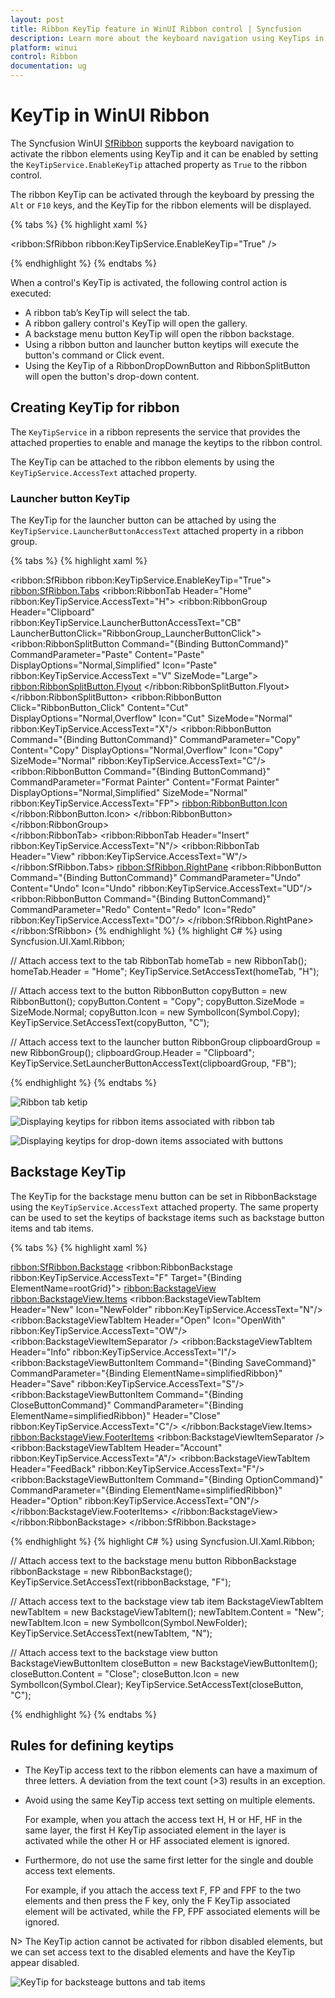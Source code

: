 ```yaml
---
layout: post
title: Ribbon KeyTip feature in WinUI Ribbon control | Syncfusion
description: Learn more about the keyboard navigation using KeyTips in the Syncfusion WinUI Ribbon (SfRibbon) control.
platform: winui
control: Ribbon
documentation: ug
---
```


# KeyTip in WinUI Ribbon

The Syncfusion WinUI [SfRibbon](https://help.syncfusion.com/cr/winui/Syncfusion.UI.Xaml.Ribbon.SfRibbon.html) supports the keyboard navigation to activate the ribbon elements using KeyTip and it can be enabled by setting the `KeyTipService.EnableKeyTip` attached property as `True` to the ribbon control. 

The ribbon KeyTip can be activated through the keyboard by pressing the `Alt` or `F10` keys, and the KeyTip for the ribbon elements will be displayed.

{% tabs %}
{% highlight xaml %}

<ribbon:SfRibbon 
        ribbon:KeyTipService.EnableKeyTip="True" />

{% endhighlight %}
{% endtabs %}

When a control's KeyTip is activated, the following control action is executed:

* A ribbon tab’s KeyTip will select the tab.
* A ribbon gallery control's KeyTip will open the gallery.
* A backstage menu button KeyTip will open the ribbon backstage.
* Using a ribbon button and launcher button keytips will execute the button's command or Click event.
* Using the KeyTip of a RibbonDropDownButton and RibbonSplitButton will open the button's drop-down content.


## Creating KeyTip for ribbon

The `KeyTipService` in a ribbon represents the service that provides the attached properties to enable and manage the keytips to the ribbon control.

The KeyTip can be attached to the ribbon elements by using the `KeyTipService.AccessText` attached property. 

### Launcher button KeyTip

The KeyTip for the launcher button can be attached by using the `KeyTipService.LauncherButtonAccessText` attached property in a ribbon group.

{% tabs %}
{% highlight xaml %}

<ribbon:SfRibbon ribbon:KeyTipService.EnableKeyTip="True">
    <ribbon:SfRibbon.Tabs>
        <ribbon:RibbonTab Header="Home" ribbon:KeyTipService.AccessText="H">
            <ribbon:RibbonGroup Header="Clipboard"
                                ribbon:KeyTipService.LauncherButtonAccessText="CB"
                                LauncherButtonClick="RibbonGroup_LauncherButtonClick">
                <ribbon:RibbonSplitButton Command="{Binding ButtonCommand}"
                                          CommandParameter="Paste"
                                          Content="Paste"
                                          DisplayOptions="Normal,Simplified"
                                          Icon="Paste"
                                          ribbon:KeyTipService.AccessText ="V"
                                          SizeMode="Large">
                    <ribbon:RibbonSplitButton.Flyout>
                        <MenuFlyout>
                            <MenuFlyoutItem Command="{Binding ButtonCommand}"
                                            CommandParameter="Paste -&gt;Paste Special"
                                            Text="Paste Special" 
                                            ribbon:KeyTipService.AccessText="S"/>
                            <MenuFlyoutItem Command="{Binding ButtonCommand}"
                                            CommandParameter="Paste -&gt; Set Default Paste"
                                            Text="Set Default Paste" 
                                            ribbon:KeyTipService.AccessText="A"/>
                        </MenuFlyout>
                    </ribbon:RibbonSplitButton.Flyout>
                </ribbon:RibbonSplitButton>
                <ribbon:RibbonButton Click="RibbonButton_Click"
                                         Content="Cut"
                                         DisplayOptions="Normal,Overflow"
                                         Icon="Cut"
                                         SizeMode="Normal"                                                             
                                         ribbon:KeyTipService.AccessText="X"/>
                <ribbon:RibbonButton Command="{Binding ButtonCommand}"
                                         CommandParameter="Copy"
                                         Content="Copy"
                                         DisplayOptions="Normal,Overflow"
                                         Icon="Copy"
                                         SizeMode="Normal" 
                                         ribbon:KeyTipService.AccessText="C"/>
                <ribbon:RibbonButton Command="{Binding ButtonCommand}"
                                         CommandParameter="Format Painter"
                                         Content="Format Painter"
                                         DisplayOptions="Normal,Simplified"
                                         SizeMode="Normal"
                                         ribbon:KeyTipService.AccessText="FP">
                        <ribbon:RibbonButton.Icon>
                            <FontIcon Glyph="&#xF0E3;" />
                        </ribbon:RibbonButton.Icon>
                </ribbon:RibbonButton>
            </ribbon:RibbonGroup>                
        </ribbon:RibbonTab>
        <ribbon:RibbonTab Header="Insert" 
                              ribbon:KeyTipService.AccessText="N"/>
        <ribbon:RibbonTab Header="View" 
                              ribbon:KeyTipService.AccessText="W"/>
    </ribbon:SfRibbon.Tabs>
    <ribbon:SfRibbon.RightPane>
        <StackPanel Orientation="Horizontal">
            <ribbon:RibbonButton Command="{Binding ButtonCommand}"
                                 CommandParameter="Undo"
                                 Content="Undo"
                                 Icon="Undo" 
                                 ribbon:KeyTipService.AccessText="UD"/>
            <ribbon:RibbonButton Command="{Binding ButtonCommand}"
                                 CommandParameter="Redo"
                                 Content="Redo"
                                 Icon="Redo" 
                                 ribbon:KeyTipService.AccessText="DO"/>
        </StackPanel>
    </ribbon:SfRibbon.RightPane>
</ribbon:SfRibbon>
{% endhighlight %}
{% highlight C# %}
using Syncfusion.UI.Xaml.Ribbon;

// Attach access text to the tab
RibbonTab homeTab = new RibbonTab();
homeTab.Header = "Home";
KeyTipService.SetAccessText(homeTab, "H");

// Attach access text to the button
RibbonButton copyButton = new RibbonButton();
copyButton.Content = "Copy";
copyButton.SizeMode = SizeMode.Normal;
copyButton.Icon = new SymbolIcon(Symbol.Copy);
KeyTipService.SetAccessText(copyButton, "C");

// Attach access text to the launcher button
RibbonGroup clipboardGroup = new RibbonGroup();
clipboardGroup.Header = "Clipboard";
KeyTipService.SetLauncherButtonAccessText(clipboardGroup, "FB");

{% endhighlight %}
{% endtabs %}

![Ribbon tab ketip](Ribbon-keytip-images/Ribbon-tab-keytip.png)

![Displaying keytips for ribbon items associated with ribbon tab](Ribbon-keytip-images/Ribbon-items-keytip.png)

![Displaying keytips for drop-down items associated with buttons](Ribbon-keytip-images/Ribbon-dropdown-items-keytip.png)


## Backstage KeyTip

The KeyTip for the backstage menu button can be set in RibbonBackstage using the `KeyTipService.AccessText` attached property. The same property can be used to set the keytips of backstage items such as backstage button items and tab items.

{% tabs %}
{% highlight xaml %}

<ribbon:SfRibbon.Backstage>
    <ribbon:RibbonBackstage ribbon:KeyTipService.AccessText="F" 
                            Target="{Binding ElementName=rootGrid}">
        <ribbon:BackstageView>
            <ribbon:BackstageView.Items>
                <ribbon:BackstageViewTabItem Header="New"
                                              Icon="NewFolder"
                                              ribbon:KeyTipService.AccessText="N"/>
                <ribbon:BackstageViewTabItem Header="Open"
                                             Icon="OpenWith"
                                             ribbon:KeyTipService.AccessText="OW"/>
                <ribbon:BackstageViewItemSeparator />
                <ribbon:BackstageViewTabItem Header="Info"
                                             ribbon:KeyTipService.AccessText="I"/>
                <ribbon:BackstageViewButtonItem Command="{Binding SaveCommand}"
                                                CommandParameter="{Binding ElementName=simplifiedRibbon}"
                                                Header="Save" 
                                                ribbon:KeyTipService.AccessText="S"/>
                <ribbon:BackstageViewButtonItem Command="{Binding CloseButtonCommand}"
                                                CommandParameter="{Binding ElementName=simplifiedRibbon}"
                                                Header="Close" 
                                                ribbon:KeyTipService.AccessText="C"/>
                </ribbon:BackstageView.Items>
                <ribbon:BackstageView.FooterItems>
                    <ribbon:BackstageViewItemSeparator />
                    <ribbon:BackstageViewTabItem Header="Account"
                                                 ribbon:KeyTipService.AccessText="A"/>
                    <ribbon:BackstageViewTabItem Header="FeedBack"
                                                 ribbon:KeyTipService.AccessText="F"/> 
                    <ribbon:BackstageViewButtonItem Command="{Binding OptionCommand}"
                                                    CommandParameter="{Binding ElementName=simplifiedRibbon}"
                                                    Header="Option" 
                                                    ribbon:KeyTipService.AccessText="ON"/>
                    </ribbon:BackstageView.FooterItems>
                </ribbon:BackstageView>
    </ribbon:RibbonBackstage>
</ribbon:SfRibbon.Backstage>

{% endhighlight %}
{% highlight C# %}
using Syncfusion.UI.Xaml.Ribbon;

// Attach access text to the backstage menu button
RibbonBackstage ribbonBackstage = new RibbonBackstage();
KeyTipService.SetAccessText(ribbonBackstage, "F");

// Attach access text to the backstage view tab item
BackstageViewTabItem newTabItem = new BackstageViewTabItem();
newTabItem.Content = "New";
newTabItem.Icon = new SymbolIcon(Symbol.NewFolder);
KeyTipService.SetAccessText(newTabItem, "N");

// Attach access text to the backstage view button
BackstageViewButtonItem closeButton = new BackstageViewButtonItem();
closeButton.Content = "Close";
closeButton.Icon = new SymbolIcon(Symbol.Clear);
KeyTipService.SetAccessText(closeButton, "C");

{% endhighlight %}
{% endtabs %}


## Rules for defining keytips

*	The KeyTip access text to the ribbon elements can have a maximum of three letters. A deviation from the text count (>3)        results in an exception.

*	Avoid using the same KeyTip access text setting on multiple elements. 

    For example, when you attach the access text H, H or HF, HF in the same layer, the first H KeyTip associated element in the layer is activated while the other H or HF associated element is ignored.

*	Furthermore, do not use the same first letter for the single and double access text elements.

    For example, if you attach the access text F, FP and FPF to the two elements and then press the F key, only the F KeyTip associated element will be activated, while the FP, FPF associated elements will be ignored.


N> The KeyTip action cannot be activated for ribbon disabled elements, but we can set access text to the disabled elements and have the KeyTip appear disabled.

![KeyTip for backsteage buttons and tab items](Ribbon-keytip-images/backstage-keytip.png)


